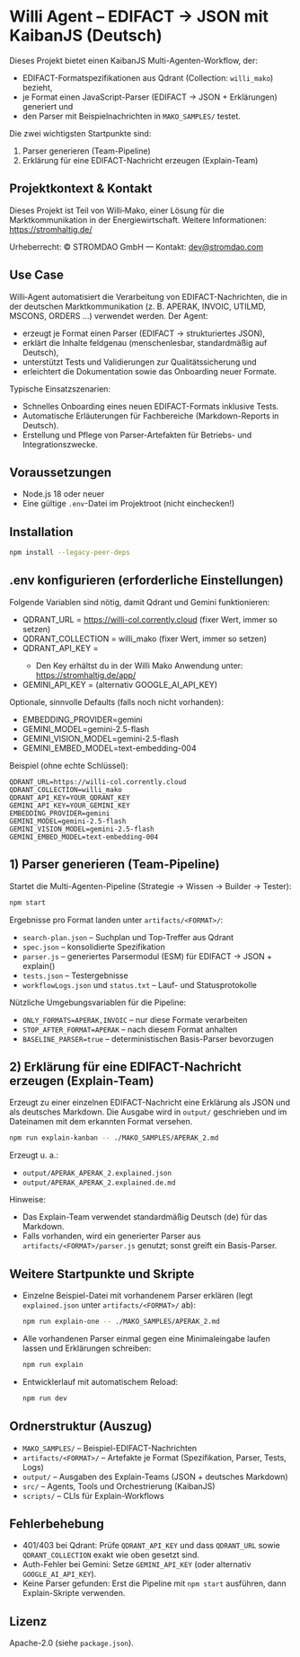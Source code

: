 # Willi Agent – EDIFACT → JSON mit KaibanJS (Deutsch)

Dieses Projekt bietet einen KaibanJS Multi-Agenten-Workflow, der:
- EDIFACT-Formatspezifikationen aus Qdrant (Collection: `willi_mako`) bezieht,
- je Format einen JavaScript-Parser (EDIFACT → JSON + Erklärungen) generiert und
- den Parser mit Beispielnachrichten in `MAKO_SAMPLES/` testet.

Die zwei wichtigsten Startpunkte sind:
1) Parser generieren (Team-Pipeline)
2) Erklärung für eine EDIFACT-Nachricht erzeugen (Explain-Team)

## Projektkontext & Kontakt
Dieses Projekt ist Teil von Willi‑Mako, einer Lösung für die Marktkommunikation in der Energiewirtschaft.
Weitere Informationen: https://stromhaltig.de/

Urheberrecht: © STROMDAO GmbH — Kontakt: dev@stromdao.com

## Use Case
Willi‑Agent automatisiert die Verarbeitung von EDIFACT-Nachrichten, die in der deutschen Marktkommunikation (z. B. APERAK, INVOIC, UTILMD, MSCONS, ORDERS …) verwendet werden. Der Agent:
- erzeugt je Format einen Parser (EDIFACT → strukturiertes JSON),
- erklärt die Inhalte feldgenau (menschenlesbar, standardmäßig auf Deutsch),
- unterstützt Tests und Validierungen zur Qualitätssicherung und
- erleichtert die Dokumentation sowie das Onboarding neuer Formate.

Typische Einsatzszenarien:
- Schnelles Onboarding eines neuen EDIFACT-Formats inklusive Tests.
- Automatische Erläuterungen für Fachbereiche (Markdown-Reports in Deutsch).
- Erstellung und Pflege von Parser-Artefakten für Betriebs- und Integrationszwecke.

## Voraussetzungen
- Node.js 18 oder neuer
- Eine gültige `.env`-Datei im Projektroot (nicht einchecken!)

## Installation

```bash
npm install --legacy-peer-deps
```

## .env konfigurieren (erforderliche Einstellungen)
Folgende Variablen sind nötig, damit Qdrant und Gemini funktionieren:

- QDRANT_URL = https://willi-col.corrently.cloud (fixer Wert, immer so setzen)
- QDRANT_COLLECTION = willi_mako (fixer Wert, immer so setzen)
- QDRANT_API_KEY = <dein Qdrant API Key>
  - Den Key erhältst du in der Willi Mako Anwendung unter: https://stromhaltig.de/app/
- GEMINI_API_KEY = <dein Google Gemini API Key> (alternativ GOOGLE_AI_API_KEY)

Optionale, sinnvolle Defaults (falls noch nicht vorhanden):
- EMBEDDING_PROVIDER=gemini
- GEMINI_MODEL=gemini-2.5-flash
- GEMINI_VISION_MODEL=gemini-2.5-flash
- GEMINI_EMBED_MODEL=text-embedding-004

Beispiel (ohne echte Schlüssel):
```properties
QDRANT_URL=https://willi-col.corrently.cloud
QDRANT_COLLECTION=willi_mako
QDRANT_API_KEY=YOUR_QDRANT_KEY
GEMINI_API_KEY=YOUR_GEMINI_KEY
EMBEDDING_PROVIDER=gemini
GEMINI_MODEL=gemini-2.5-flash
GEMINI_VISION_MODEL=gemini-2.5-flash
GEMINI_EMBED_MODEL=text-embedding-004
```

## 1) Parser generieren (Team-Pipeline)

Startet die Multi-Agenten-Pipeline (Strategie → Wissen → Builder → Tester):

```bash
npm start
```

Ergebnisse pro Format landen unter `artifacts/<FORMAT>/`:
- `search-plan.json` – Suchplan und Top-Treffer aus Qdrant
- `spec.json` – konsolidierte Spezifikation
- `parser.js` – generiertes Parsermodul (ESM) für EDIFACT → JSON + explain()
- `tests.json` – Testergebnisse
- `workflowLogs.json` und `status.txt` – Lauf- und Statusprotokolle

Nützliche Umgebungsvariablen für die Pipeline:
- `ONLY_FORMATS=APERAK,INVOIC` – nur diese Formate verarbeiten
- `STOP_AFTER_FORMAT=APERAK` – nach diesem Format anhalten
- `BASELINE_PARSER=true` – deterministischen Basis-Parser bevorzugen

## 2) Erklärung für eine EDIFACT-Nachricht erzeugen (Explain-Team)

Erzeugt zu einer einzelnen EDIFACT-Nachricht eine Erklärung als JSON und als deutsches Markdown. Die Ausgabe wird in `output/` geschrieben und im Dateinamen mit dem erkannten Format versehen.

```bash
npm run explain-kanban -- ./MAKO_SAMPLES/APERAK_2.md
```

Erzeugt u. a.:
- `output/APERAK_APERAK_2.explained.json`
- `output/APERAK_APERAK_2.explained.de.md`

Hinweise:
- Das Explain-Team verwendet standardmäßig Deutsch (de) für das Markdown.
- Falls vorhanden, wird ein generierter Parser aus `artifacts/<FORMAT>/parser.js` genutzt; sonst greift ein Basis-Parser.

## Weitere Startpunkte und Skripte

- Einzelne Beispiel-Datei mit vorhandenem Parser erklären (legt `explained.json` unter `artifacts/<FORMAT>/` ab):
  ```bash
  npm run explain-one -- ./MAKO_SAMPLES/APERAK_2.md
  ```

- Alle vorhandenen Parser einmal gegen eine Minimaleingabe laufen lassen und Erklärungen schreiben:
  ```bash
  npm run explain
  ```

- Entwicklerlauf mit automatischem Reload:
  ```bash
  npm run dev
  ```

## Ordnerstruktur (Auszug)
- `MAKO_SAMPLES/` – Beispiel-EDIFACT-Nachrichten
- `artifacts/<FORMAT>/` – Artefakte je Format (Spezifikation, Parser, Tests, Logs)
- `output/` – Ausgaben des Explain-Teams (JSON + deutsches Markdown)
- `src/` – Agents, Tools und Orchestrierung (KaibanJS)
- `scripts/` – CLIs für Explain-Workflows

## Fehlerbehebung
- 401/403 bei Qdrant: Prüfe `QDRANT_API_KEY` und dass `QDRANT_URL` sowie `QDRANT_COLLECTION` exakt wie oben gesetzt sind.
- Auth-Fehler bei Gemini: Setze `GEMINI_API_KEY` (oder alternativ `GOOGLE_AI_API_KEY`).
- Keine Parser gefunden: Erst die Pipeline mit `npm start` ausführen, dann Explain-Skripte verwenden.

## Lizenz
Apache-2.0 (siehe `package.json`).
